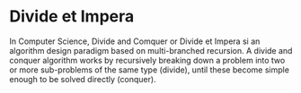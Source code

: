 # Divide et Impera

  In Computer Science, Divide and Comquer or Divide et Impera si an algorithm design paradigm based on multi-branched recursion.
  A divide and conquer algorithm works by recursively breaking down a problem into two or more sub-problems of the same type (divide),
  until these become simple enough to be solved directly (conquer).